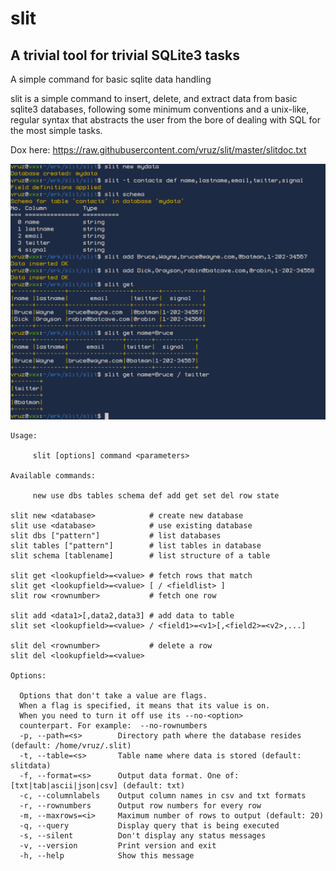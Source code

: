 # slit
## A trivial tool for trivial SQLite3 tasks

A simple command for basic sqlite data handling

slit is a simple command to insert, delete, and extract data from basic 
sqlite3 databases, following some minimum conventions and a unix-like,
regular syntax that abstracts the user from the bore of dealing with 
SQL for the most simple tasks.

Dox here:
https://raw.githubusercontent.com/vruz/slit/master/slitdoc.txt


![slit screenshot](/slit-screenshot.png)

    Usage:

         slit [options] command <parameters>

    Available commands:

         new use dbs tables schema def add get set del row state

    slit new <database>            # create new database
    slit use <database>            # use existing database
    slit dbs ["pattern"]           # list databases 
    slit tables ["pattern"]        # list tables in database
    slit schema [tablename]        # list structure of a table

    slit get <lookupfield>=<value> # fetch rows that match
    slit get <lookupfield>=<value> [ / <fieldlist> ]
    slit row <rownumber>           # fetch one row

    slit add <data1>[,data2,data3] # add data to table    
    slit set <lookupfield>=<value> / <field1>=<v1>[,<field2>=<v2>,...]

    slit del <rownumber>           # delete a row 
    slit del <lookupfield>=<value>

    Options: 

      Options that don't take a value are flags. 
      When a flag is specified, it means that its value is on.
      When you need to turn it off use its --no-<option>
      counterpart. For example:  --no-rownumbers 
      -p, --path=<s>        Directory path where the database resides (default: /home/vruz/.slit)
      -t, --table=<s>       Table name where data is stored (default: slitdata)
      -f, --format=<s>      Output data format. One of: [txt|tab|ascii|json|csv] (default: txt)
      -c, --columnlabels    Output column names in csv and txt formats
      -r, --rownumbers      Output row numbers for every row
      -m, --maxrows=<i>     Maximum number of rows to output (default: 20)
      -q, --query           Display query that is being executed
      -s, --silent          Don't display any status messages
      -v, --version         Print version and exit
      -h, --help            Show this message
